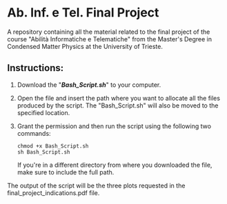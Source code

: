 # Ab. Inf. e Tel. Final Project
A repository containing all the material related to the final project of the course "Abilità Informatiche e Telematiche" from the Master's Degree in Condensed Matter Physics at the University of Trieste.

## Instructions: 
1) Download the "***Bash_Script.sh***" to your computer.
2) Open the file and insert the path where you want to allocate all the files produced by the script. The "Bash_Script.sh" will also be moved to the specified location.
4) Grant the permission and then run the script using the following two commands:

    `chmod +x Bash_Script.sh`\
    `sh Bash_Script.sh`
   
   If you're in a different directory from where you downloaded the file, make sure to include the full path.


The output of the script will be the three plots requested in the final_project_indications.pdf file.

   
